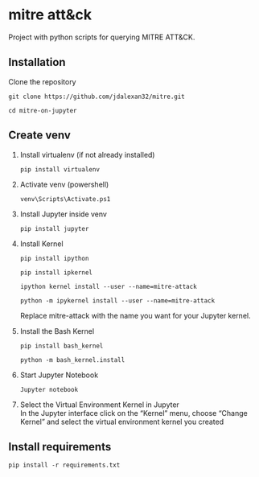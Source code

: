 # mitre att&ck  
Project with python scripts for querying MITRE ATT&CK.  

## Installation  
Clone the repository  
```
git clone https://github.com/jdalexan32/mitre.git   
```
```
cd mitre-on-jupyter   
```

## Create venv   
1. Install virtualenv (if not already installed)   
   ```
   pip install virtualenv
   ```   
2. Activate venv (powershell)
   ```
   venv\Scripts\Activate.ps1
   ```
3. Install Jupyter inside venv
   ```
   pip install jupyter
   ```
4. Install Kernel  
   ```
   pip install ipython
   ```
   ```
   pip install ipkernel
   ```  
   ```
   ipython kernel install --user --name=mitre-attack
   ```  
   ```
   python -m ipykernel install --user --name=mitre-attack
   ```  

   Replace mitre-attack with the name you want for your Jupyter kernel.
       
6. Install the Bash Kernel  
   ```
   pip install bash_kernel
   ```
   ```
   python -m bash_kernel.install
   ```
   
7. Start Jupyter Notebook  
   ```
   Jupyter notebook
   ```
   
8. Select the Virtual Environment Kernel in Jupyter  
   In the Jupyter interface click on the “Kernel” menu, choose “Change Kernel” and select the virtual environment kernel you created 
  
## Install requirements   
```
pip install -r requirements.txt
```
